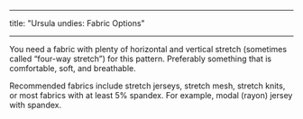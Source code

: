 - - -
title: "Ursula undies: Fabric Options"
- - -

You need a fabric with plenty of horizontal and vertical stretch (sometimes called “four-way stretch”) for this pattern. Preferably something that is comfortable, soft, and breathable.

Recommended fabrics include stretch jerseys, stretch mesh, stretch knits, or most fabrics with at least 5% spandex. For example, modal (rayon) jersey with spandex.
